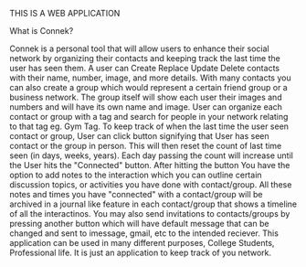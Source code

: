 THIS IS A WEB APPLICATION

What is Connek?

Connek is a personal tool that will allow users to enhance their social network by organizing their contacts and keeping track the last time the user has seen them. A user can Create Replace Update Delete contacts with their name, number, image, and more details. With many contacts you can also create a group which would represent a certain friend group or a business network. The group itself will show each user their images and numbers and will have its own name and image. User can organize each contact or group with a tag and search for people in your network relating to that tag eg. Gym Tag. To keep track of when the last time the user seen contact or group, User can click button signifying that User has seen contact or the group in person. This will then reset the count of last time seen (in days, weeks, years). Each day passing the count will increase until the User hits the "Connected" button. After hitting the button You have the option to add notes to the interaction which you can outline certain discussion topics, or activities you have done with contact/group. All these notes and times you have "connected" with a contact/group will be archived in a journal like feature in each contact/group that shows a timeline of all the interactinos. You may also send invitations to contacts/groups by pressing another button which will have default message that can be changed and sent to imessage, gmail, etc to the intended reciever. This application can be used in many different purposes, College Students, Professional life. It is just an application to keep track of you network.